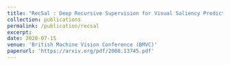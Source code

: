 ```yaml
---
title: "RecSal : Deep Recursive Supervision for Visual Saliency Prediction"
collection: publications
permalink: /publication/recsal
excerpt: 
date: 2020-07-15
venue: 'British Machine Vision Conference (BMVC)'
paperurl: 'https://arxiv.org/pdf/2008.13745.pdf'
---
```

